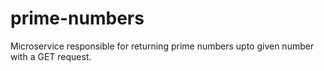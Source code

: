 # prime-numbers
Microservice responsible for returning prime numbers upto given number with a GET request.
